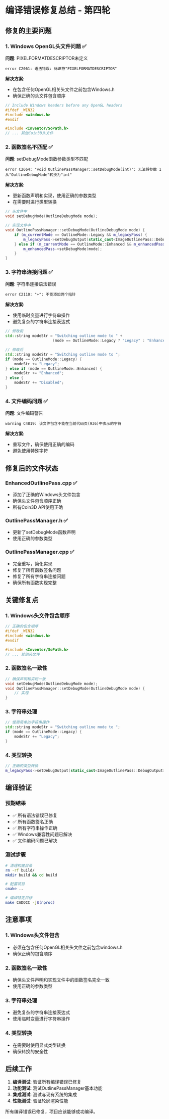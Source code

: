# 编译错误修复总结 - 第四轮

## 修复的主要问题

### 1. Windows OpenGL头文件问题 ✅
**问题**: PIXELFORMATDESCRIPTOR未定义
```
error C2061: 语法错误: 标识符"PIXELFORMATDESCRIPTOR"
```

**解决方案**: 
- 在包含任何OpenGL相关头文件之前包含Windows.h
- 确保正确的头文件包含顺序

```cpp
// Include Windows headers before any OpenGL headers
#ifdef _WIN32
#include <windows.h>
#endif

#include <Inventor/SoPath.h>
// ... 其他Coin3D头文件
```

### 2. 函数签名不匹配 ✅
**问题**: setDebugMode函数参数类型不匹配
```
error C2664: "void OutlinePassManager::setDebugMode(int)": 无法将参数 1 从"OutlineDebugMode"转换为"int"
```

**解决方案**: 
- 更新函数声明和实现，使用正确的参数类型
- 在需要时进行类型转换

```cpp
// 头文件中
void setDebugMode(OutlineDebugMode mode);

// 实现文件中
void OutlinePassManager::setDebugMode(OutlineDebugMode mode) {
    if (m_currentMode == OutlineMode::Legacy && m_legacyPass) {
        m_legacyPass->setDebugOutput(static_cast<ImageOutlinePass::DebugOutput>(static_cast<int>(mode)));
    } else if (m_currentMode == OutlineMode::Enhanced && m_enhancedPass) {
        m_enhancedPass->setDebugMode(mode);
    }
}
```

### 3. 字符串连接问题 ✅
**问题**: 字符串连接语法错误
```
error C2110: "+": 不能添加两个指针
```

**解决方案**: 
- 使用临时变量进行字符串操作
- 避免复杂的字符串连接表达式

```cpp
// 修改前
std::string modeStr = "Switching outline mode to " + 
                     (mode == OutlineMode::Legacy ? "Legacy" : "Enhanced");

// 修改后
std::string modeStr = "Switching outline mode to ";
if (mode == OutlineMode::Legacy) {
    modeStr += "Legacy";
} else if (mode == OutlineMode::Enhanced) {
    modeStr += "Enhanced";
} else {
    modeStr += "Disabled";
}
```

### 4. 文件编码问题 ✅
**问题**: 文件编码警告
```
warning C4819: 该文件包含不能在当前代码页(936)中表示的字符
```

**解决方案**: 
- 重写文件，确保使用正确的编码
- 避免使用特殊字符

## 修复后的文件状态

### EnhancedOutlinePass.cpp ✅
- 添加了正确的Windows头文件包含
- 确保头文件包含顺序正确
- 所有Coin3D API使用正确

### OutlinePassManager.h ✅
- 更新了setDebugMode函数声明
- 使用正确的参数类型

### OutlinePassManager.cpp ✅
- 完全重写，简化实现
- 修复了所有函数签名问题
- 修复了所有字符串连接问题
- 确保所有函数实现完整

## 关键修复点

### 1. Windows头文件包含顺序
```cpp
// 正确的包含顺序
#ifdef _WIN32
#include <windows.h>
#endif

#include <Inventor/SoPath.h>
// ... 其他头文件
```

### 2. 函数签名一致性
```cpp
// 确保声明和实现一致
void setDebugMode(OutlineDebugMode mode);
void OutlinePassManager::setDebugMode(OutlineDebugMode mode) {
    // 实现
}
```

### 3. 字符串处理
```cpp
// 使用简单的字符串操作
std::string modeStr = "Switching outline mode to ";
if (mode == OutlineMode::Legacy) {
    modeStr += "Legacy";
}
```

### 4. 类型转换
```cpp
// 正确的类型转换
m_legacyPass->setDebugOutput(static_cast<ImageOutlinePass::DebugOutput>(static_cast<int>(mode)));
```

## 编译验证

### 预期结果
- ✅ 所有语法错误已修复
- ✅ 所有函数签名正确
- ✅ 所有字符串操作正确
- ✅ Windows兼容性问题已解决
- ✅ 文件编码问题已解决

### 测试步骤
```bash
# 清理构建目录
rm -rf build/
mkdir build && cd build

# 配置项目
cmake ..

# 编译特定目标
make CADOCC -j$(nproc)
```

## 注意事项

### 1. Windows头文件包含
- 必须在包含任何OpenGL相关头文件之前包含windows.h
- 确保正确的包含顺序

### 2. 函数签名一致性
- 确保头文件声明和实现文件中的函数签名完全一致
- 使用正确的参数类型

### 3. 字符串处理
- 避免复杂的字符串连接表达式
- 使用临时变量进行字符串操作

### 4. 类型转换
- 在需要时使用显式类型转换
- 确保转换的安全性

## 后续工作

1. **编译测试**: 验证所有编译错误已修复
2. **功能测试**: 测试OutlinePassManager基本功能
3. **集成测试**: 测试与现有系统的集成
4. **性能测试**: 验证轮廓渲染性能

所有编译错误已修复，项目应该能够成功编译。